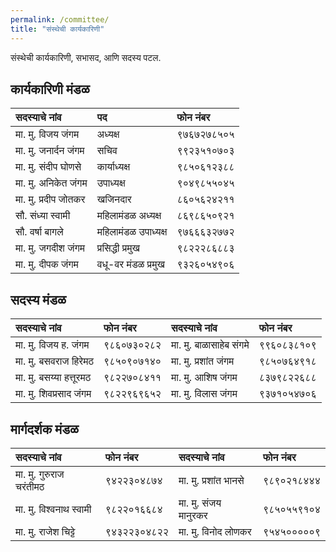 ```yaml
---
permalink: /committee/
title: "संस्थेची कार्यकारिणी"
---
```


संस्थेची कार्यकारिणी, सभासद, आणि सदस्य पटल.

## कार्यकारिणी मंडळ 

| सदस्याचे नांव             | पद      | फोन नंबर       | 
| :--------------------  | :-----  | :------------- | 
| मा. मु. विजय जंगम       | अध्यक्ष    | ९७६७२७८५०५    |  
| मा. मु. जनार्दन जंगम      | सचिव    | ९९२३५१०७०३     | 
| मा. मु. संदीप घोणसे       | कार्याध्यक्ष | ९८५०६१२३८८     |
| मा. मु. अनिकेत जंगम     | उपाध्यक्ष   | ९०४९८५५०४५    |
| मा. मु. प्रदीप जोतकर     | खजिनदार  | ८६०५६२४२११     |
| सौ. संध्या स्वामी          | महिलामंडळ अध्यक्ष  | ८६९८६५०९२१     |
| सौ. वर्षा बागले           | महिलामंडळ उपाध्यक्ष  | ९७६६६३२७७२     |
| मा. मु. जगदीश जंगम     | प्रसिद्धी प्रमुख  | ९८२२२८६८८३     |
| मा. मु. दीपक जंगम     | वधू-वर मंडळ प्रमुख  | ९३२६०५४९०६     |

## सदस्य मंडळ 

| सदस्याचे नांव            | फोन नंबर     | सदस्याचे नांव           | फोन नंबर      |
| :-------------------- | :----------- | :-------------------- | :------------ |
| मा. मु. विजय ह. जंगम   | ९८६०७३०२८२   |  मा. मु. बाळासाहेब संगमे  |  ९९६०८३८१०९  | 
| मा. मु. बसवराज हिरेमठ   | ९८५०९०७१४०   |  मा. मु. प्रशांत जंगम     |  ९८५०७६४९१८  | 
| मा. मु. बसय्या हत्तूरमठ    |  ९८२२७०८४११  |  मा. मु. आशिष जंगम    |  ८३७९८२२६८८  | 
| मा. मु. शिवप्रसाद जंगम    | ९८२२९६९६५२  |  मा. मु. विलास जंगम    |  ९३७१०५४७०६  | 

## मार्गदर्शक मंडळ 

| सदस्याचे नांव            | फोन नंबर   | सदस्याचे नांव         | फोन नंबर   |
| :-------------------- | :---------- | :----------------- | :--------- |
| मा. मु. गुरुराज चरंतीमठ   | ९४२२३०४८७४ | मा. मु. प्रशांत भानसे   | ९८९०२१८४४४ |
| मा. मु. विश्वनाथ स्वामी     | ९८२२०१६६८४ | मा. मु. संजय मानुरकर | ९८५०५५९१०४ |
| मा. मु. राजेश चिट्टे       | ९४३२२३०४८२२ | मा. मु. विनोद लोणकर | ९५४५०००००९ |

 
  
  
 
  

